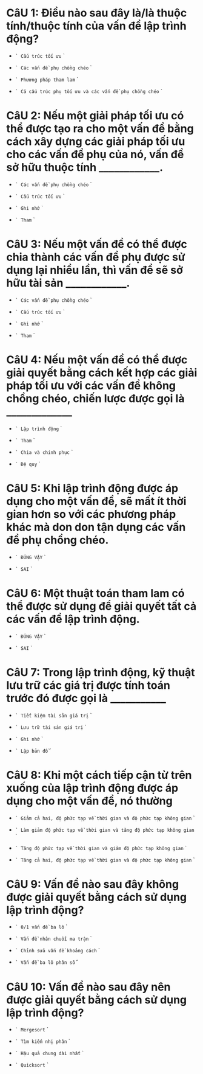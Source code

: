# CâU 1: Điều nào sau đây là/là thuộc tính/thuộc tính của vấn đề lập trình động?

- `` `
  Cấu trúc tối ưu
  `` `

- `` `
  Các vấn đề phụ chồng chéo
  `` `

- `` `
  Phương pháp tham lam
  `` `

* `` `
  Cả cấu trúc phụ tối ưu và các vấn đề phụ chồng chéo
  `` `

# CâU 2: Nếu một giải pháp tối ưu có thể được tạo ra cho một vấn đề bằng cách xây dựng các giải pháp tối ưu cho các vấn đề phụ của nó, vấn đề sở hữu thuộc tính ____________.

- `` `
  Các vấn đề phụ chồng chéo
  `` `

* `` `
  Cấu trúc tối ưu
  `` `

- `` `
  Ghi nhớ
  `` `

- `` `
  Tham
  `` `

# CâU 3: Nếu một vấn đề có thể được chia thành các vấn đề phụ được sử dụng lại nhiều lần, thì vấn đề sẽ sở hữu tài sản ____________.

* `` `
  Các vấn đề phụ chồng chéo
  `` `

- `` `
  Cấu trúc tối ưu
  `` `

- `` `
  Ghi nhớ
  `` `

- `` `
  Tham
  `` `

# CâU 4: Nếu một vấn đề có thể được giải quyết bằng cách kết hợp các giải pháp tối ưu với các vấn đề không chồng chéo, chiến lược được gọi là _____________

- `` `
  Lập trình động
  `` `

- `` `
  Tham
  `` `

* `` `
  Chia và chinh phục
  `` `

- `` `
  Đệ quy
  `` `

# CâU 5: Khi lập trình động được áp dụng cho một vấn đề, sẽ mất ít thời gian hơn so với các phương pháp khác mà don don tận dụng các vấn đề phụ chồng chéo.

* `` `
  ĐÚNG VẬY
  `` `

- `` `
  SAI
  `` `

# CâU 6: Một thuật toán tham lam có thể được sử dụng để giải quyết tất cả các vấn đề lập trình động.

- `` `
  ĐÚNG VẬY
  `` `

* `` `
  SAI
  `` `

# CâU 7: Trong lập trình động, kỹ thuật lưu trữ các giá trị được tính toán trước đó được gọi là ___________

- `` `
  Tiết kiệm tài sản giá trị
  `` `

- `` `
  Lưu trữ tài sản giá trị
  `` `

* `` `
  Ghi nhớ
  `` `

- `` `
  Lập bản đồ
  `` `

# CâU 8: Khi một cách tiếp cận từ trên xuống của lập trình động được áp dụng cho một vấn đề, nó thường

- `` `
  Giảm cả hai, độ phức tạp về thời gian và độ phức tạp không gian
  `` `

* `` `
  Làm giảm độ phức tạp về thời gian và tăng độ phức tạp không gian
  `` `

- `` `
  Tăng độ phức tạp về thời gian và giảm độ phức tạp không gian
  `` `

- `` `
  Tăng cả hai, độ phức tạp về thời gian và độ phức tạp không gian
  `` `

# CâU 9: Vấn đề nào sau đây không được giải quyết bằng cách sử dụng lập trình động?

- `` `
  0/1 vấn đề ba lô
  `` `

- `` `
  Vấn đề nhân chuỗi ma trận
  `` `

- `` `
  Chỉnh sửa vấn đề khoảng cách
  `` `

* `` `
  Vấn đề ba lô phân số
  `` `

# CâU 10: Vấn đề nào sau đây nên được giải quyết bằng cách sử dụng lập trình động?

- `` `
  Mergesort
  `` `

- `` `
  Tìm kiếm nhị phân
  `` `

* `` `
  Hậu quả chung dài nhất
  `` `

- `` `
  Quicksort
  `` `